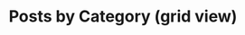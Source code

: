 ---
title: "Posts by Category (grid view)"
layout: categories
permalink: /categories-grid/
entries_layout: grid
author_profile: true
sitemap: false
---